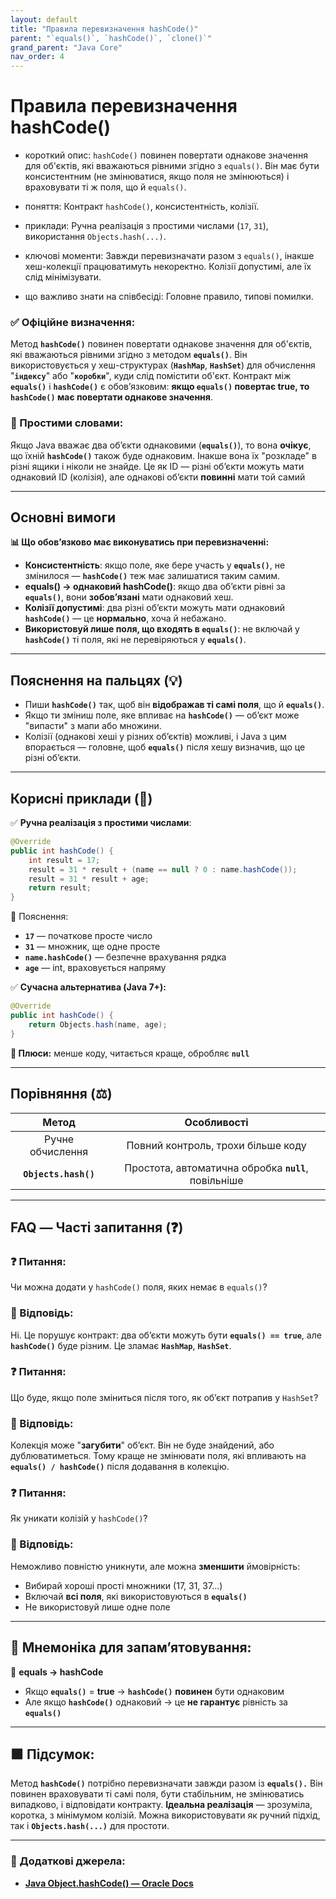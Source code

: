 ```yaml
---
layout: default
title: "Правила перевизначення hashCode()"
parent: "`equals()`, `hashCode()`, `clone()`"
grand_parent: "Java Core"
nav_order: 4
---
```


# Правила перевизначення hashCode()

* короткий опис: `hashCode()` повинен повертати однакове значення для об'єктів, які вважаються рівними згідно з `equals()`. Він має бути консистентним (не змінюватися, якщо поля не змінюються) і враховувати ті ж поля, що й `equals()`.

* поняття: Контракт `hashCode()`, консистентність, колізії.

* приклади: Ручна реалізація з простими числами (`17`, `31`), використання `Objects.hash(...)`.

* ключові моменти: Завжди перевизначати разом з `equals()`, інакше хеш-колекції працюватимуть некоректно. Колізії допустимі, але їх слід мінімізувати.

* що важливо знати на співбесіді: Головне правило, типові помилки.

### **✅ Офіційне визначення:**

Метод **`hashCode()`** повинен повертати однакове значення для об'єктів, які вважаються рівними згідно з методом **`equals()`**. Він використовується у хеш-структурах (**`HashMap`**, **`HashSet`**) для обчислення "**`індексу`**" або "**`коробки`**", куди слід помістити об'єкт. Контракт між **`equals()`** і **`hashCode()`** є обов’язковим: **якщо `equals()` повертає true, то `hashCode()` має повертати однакове значення**.

### **🧠 Простими словами:**

Якщо Java вважає два обʼєкти однаковими (**`equals()`**), то вона **очікує**, що їхній **`hashCode()`** також буде однаковим. Інакше вона їх "розкладе" в різні ящики і ніколи не знайде. Це як ID — різні обʼєкти можуть мати однаковий ID (колізія), але однакові обʼєкти **повинні** мати той самий

---

## **Основні вимоги**

**📊 Що обов’язково має виконуватись при перевизначенні:**

* **Консистентність**: якщо поле, яке бере участь у **`equals()`**, не змінилося — **`hashCode()`** теж має залишатися таким самим.
* **equals() -> однаковий hashCode()**: якщо два обʼєкти рівні за **`equals()`**, вони **зобовʼязані** мати однаковий хеш.
* **Колізії допустимі**: два різні обʼєкти можуть мати однаковий **`hashCode()`** — це **нормально**, хоча й небажано.
* **Використовуй лише поля, що входять в `equals()`**: не включай у **`hashCode()`** ті поля, які не перевіряються у **`equals()`**.

---

## **Пояснення на пальцях (💡)**

* Пиши **`hashCode()`** так, щоб він **відображав ті самі поля**, що й **`equals()`**.
* Якщо ти зміниш поле, яке впливає на **`hashCode()`** — обʼєкт може "випасти" з мапи або множини.
* Колізії (однакові хеші у різних об’єктів) можливі, і Java з цим впорається — головне, щоб **`equals()`** після хешу визначив, що це різні обʼєкти.

---

## **Корисні приклади (🧪)**

✅ **Ручна реалізація з простими числами**:

```java
@Override
public int hashCode() {
    int result = 17;
    result = 31 * result + (name == null ? 0 : name.hashCode());
    result = 31 * result + age;
    return result;
}
```

📌 Пояснення:

* **`17`** — початкове просте число
* **`31`** — множник, ще одне просте
* **`name.hashCode()`** — безпечне врахування рядка
* **`age`** — int, враховується напряму

✅ **Сучасна альтернатива (Java 7+):**

```java
@Override
public int hashCode() {
    return Objects.hash(name, age);
}
```

**📌 Плюси:** менше коду, читається краще, обробляє **`null`**

---

## **Порівняння (⚖️)**

| Метод | Особливості |
| :---: | :---: |
| Ручне обчислення | Повний контроль, трохи більше коду |
| **`Objects.hash()`** | Простота, автоматична обробка **`null`**, повільніше |

---

## **FAQ — Часті запитання (❓)**

### **❓ Питання:**

 Чи можна додати у `hashCode()` поля, яких немає в `equals()`?

### **💬 Відповідь:**

Ні. Це порушує контракт: два об’єкти можуть бути **`equals() == true`**, але **`hashCode()`** буде різним. Це зламає **`HashMap`**, **`HashSet`**.

### **❓ Питання:**

 Що буде, якщо поле зміниться після того, як обʼєкт потрапив у `HashSet`?

### **💬 Відповідь:**

Колекція може "**загубити**" об’єкт. Він не буде знайдений, або дублюватиметься. Тому краще не змінювати поля, які впливають на **`equals() / hashCode()`** після додавання в колекцію.

### **❓ Питання:**

 Як уникати колізій у `hashCode()`?

### **💬 Відповідь:**

Неможливо повністю уникнути, але можна **зменшити** ймовірність:

* Вибирай хороші прості множники (17, 31, 37...)
* Включай **всі поля**, які використовуються в **`equals()`**
* Не використовуй лише одне поле

---

## **🧠 Мнемоніка для запам’ятовування:**

📐 **equals -> hashCode**

* Якщо **`equals()`** \= **true** -> **`hashCode()`** **повинен** бути однаковим
* Але якщо **`hashCode()`** однаковий -> це **не гарантує** рівність за **`equals()`**

---

## **🟩 Підсумок:**

Метод **`hashCode()`** потрібно перевизначати завжди разом із **`equals().`** Він повинен враховувати ті самі поля, бути стабільним, не змінюватись випадково, і відповідати контракту. **Ідеальна реалізація** — зрозуміла, коротка, з мінімумом колізій. Можна використовувати як ручний підхід, так і **`Objects.hash(...)`** для простоти.

---

### **🔗 Додаткові джерела:**

* [**Java Object.hashCode() — Oracle Docs**](https://docs.oracle.com/javase/8/docs/api/java/lang/Object.html#hashCode--)
